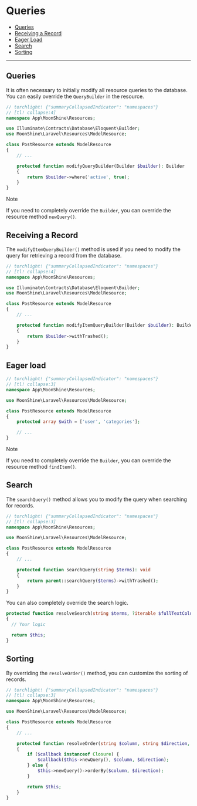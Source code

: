 # Queries

- [Queries](#query)
- [Receiving a Record](#receiving-a-record)
- [Eager Load](#eager-load)
- [Search](#search)
- [Sorting](#sorting)

---

<a name="query"></a>
## Queries

It is often necessary to initially modify all resource queries to the database.
You can easily override the `QueryBuilder` in the resource.

```php
// torchlight! {"summaryCollapsedIndicator": "namespaces"}
// [tl! collapse:4]
namespace App\MoonShine\Resources;

use Illuminate\Contracts\Database\Eloquent\Builder;
use MoonShine\Laravel\Resources\ModelResource;

class PostResource extends ModelResource
{
    // ...

    protected function modifyQueryBuilder(Builder $builder): Builder
    {
        return $builder->where('active', true);
    }
}
```

> [!NOTE]
> If you need to completely override the `Builder`, you can override the resource method `newQuery()`.

<a name="receiving-a-record"></a>
## Receiving a Record

The `modifyItemQueryBuilder()` method is used if you need to modify the query for retrieving a record from the database.

```php
// torchlight! {"summaryCollapsedIndicator": "namespaces"}
// [tl! collapse:4]
namespace App\MoonShine\Resources;

use Illuminate\Contracts\Database\Eloquent\Builder;
use MoonShine\Laravel\Resources\ModelResource;

class PostResource extends ModelResource
{
    // ...

    protected function modifyItemQueryBuilder(Builder $builder): Builder
    {
        return $builder->withTrashed();
    }
}
```

<a name="eager-load"></a>
## Eager load

```php
// torchlight! {"summaryCollapsedIndicator": "namespaces"}
// [tl! collapse:3]
namespace App\MoonShine\Resources;

use MoonShine\Laravel\Resources\ModelResource;

class PostResource extends ModelResource
{
    protected array $with = ['user', 'categories'];

    // ...
}
```

> [!NOTE]
> If you need to completely override the `Builder`, you can override the resource method `findItem()`.

<a name="search"></a>
## Search

The `searchQuery()` method allows you to modify the query when searching for records.

```php
// torchlight! {"summaryCollapsedIndicator": "namespaces"}
// [tl! collapse:3]
namespace App\MoonShine\Resources;

use MoonShine\Laravel\Resources\ModelResource;

class PostResource extends ModelResource
{
    // ...

    protected function searchQuery(string $terms): void
    {
        return parent::searchQuery($terms)->withTrashed();
    }
}
```

You can also completely override the search logic.

```php
protected function resolveSearch(string $terms, ?iterable $fullTextColumns = null): static
{
  // Your logic

  return $this;
}
```

<a name="sorting"></a>
## Sorting

By overriding the `resolveOrder()` method, you can customize the sorting of records.

```php
// torchlight! {"summaryCollapsedIndicator": "namespaces"}
// [tl! collapse:3]
namespace App\MoonShine\Resources;

use MoonShine\Laravel\Resources\ModelResource;

class PostResource extends ModelResource
{
    // ...

    protected function resolveOrder(string $column, string $direction, ?Closure $callback): static
    {
        if ($callback instanceof Closure) {
            $callback($this->newQuery(), $column, $direction);
        } else {
            $this->newQuery()->orderBy($column, $direction);
        }

        return $this;
    }
}
```

